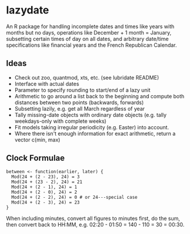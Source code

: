 # lazydate

An R package for handling incomplete dates and times like years with months but no days, operations like December + 1 month = January, subsetting certain times of day on all dates, and arbitrary date/time specifications like financial years and the French Republican Calendar.

## Ideas

* Check out zoo, quantmod, xts, etc. (see lubridate README)
* Interface with actual dates
* Parameter to specify rounding to start/end of a lazy unit
* Arithmetic to go around a list back to the beginning and compute both distances between two points (backwards, forwards)
* Subsetting lazily, e.g. get all March regardless of year
* Tally missing-date objects with ordinary date objects (e.g. tally weekdays-only with complete weeks)
* Fit models taking irregular periodicity (e.g. Easter) into account.
* Where there isn't enough information for exact arithmetic, return a vector c(min, max)

## Clock Formulae

```
between <- function(earlier, later) {
  Mod(24 + (2 - 23), 24) = 3
  Mod(24 + (23 - 2), 24) = 21
  Mod(24 + (2 - 1), 24) = 1
  Mod(24 + (2 - 0), 24) = 2
  Mod(24 + (2 - 2), 24) = 0 # or 24---special case
  Mod(24 + (2 - 3), 24) = 23
}
```

When including minutes, convert all figures to minutes first, do the sum, then convert back to HH:MM, e.g. 02:20 - 01:50 = 140 - 110 = 30 = 00:30.


